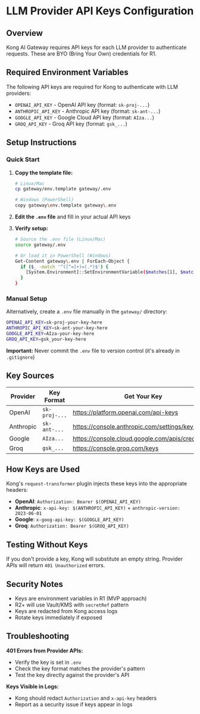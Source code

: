 # LLM Provider API Keys Configuration

## Overview

Kong AI Gateway requires API keys for each LLM provider to authenticate requests. These are BYO (Bring Your Own) credentials for R1.

## Required Environment Variables

The following API keys are required for Kong to authenticate with LLM providers:

- `OPENAI_API_KEY` - OpenAI API key (format: `sk-proj-...`)
- `ANTHROPIC_API_KEY` - Anthropic API key (format: `sk-ant-...`)
- `GOOGLE_API_KEY` - Google Cloud API key (format: `AIza...`)
- `GROQ_API_KEY` - Groq API key (format: `gsk_...`)

## Setup Instructions

### Quick Start

1. **Copy the template file:**
   ```bash
   # Linux/Mac
   cp gateway/env.template gateway/.env
   
   # Windows (PowerShell)
   copy gateway\env.template gateway\.env
   ```

2. **Edit the `.env` file** and fill in your actual API keys

3. **Verify setup:**
   ```bash
   # Source the .env file (Linux/Mac)
   source gateway/.env
   
   # Or load it in PowerShell (Windows)
   Get-Content gateway\.env | ForEach-Object { 
     if ($_ -match '^([^=]+)=(.*)$') { 
       [System.Environment]::SetEnvironmentVariable($matches[1], $matches[2])
     }
   }
   ```

### Manual Setup

Alternatively, create a `.env` file manually in the `gateway/` directory:

```bash
OPENAI_API_KEY=sk-proj-your-key-here
ANTHROPIC_API_KEY=sk-ant-your-key-here
GOOGLE_API_KEY=AIza-your-key-here
GROQ_API_KEY=gsk_your-key-here
```

**Important:** Never commit the `.env` file to version control (it's already in `.gitignore`)

## Key Sources

| Provider | Key Format | Get Your Key |
|----------|-----------|--------------|
| OpenAI | `sk-proj-...` | https://platform.openai.com/api-keys |
| Anthropic | `sk-ant-...` | https://console.anthropic.com/settings/keys |
| Google | `AIza...` | https://console.cloud.google.com/apis/credentials |
| Groq | `gsk_...` | https://console.groq.com/keys |

## How Keys are Used

Kong's `request-transformer` plugin injects these keys into the appropriate headers:

- **OpenAI**: `Authorization: Bearer $(OPENAI_API_KEY)`
- **Anthropic**: `x-api-key: $(ANTHROPIC_API_KEY)` + `anthropic-version: 2023-06-01`
- **Google**: `x-goog-api-key: $(GOOGLE_API_KEY)`
- **Groq**: `Authorization: Bearer $(GROQ_API_KEY)`

## Testing Without Keys

If you don't provide a key, Kong will substitute an empty string. Provider APIs will return `401 Unauthorized` errors.

## Security Notes

- Keys are environment variables in R1 (MVP approach)
- R2+ will use Vault/KMS with `secretRef` pattern
- Keys are redacted from Kong access logs
- Rotate keys immediately if exposed

## Troubleshooting

**401 Errors from Provider APIs:**
- Verify the key is set in `.env`
- Check the key format matches the provider's pattern
- Test the key directly against the provider's API

**Keys Visible in Logs:**
- Kong should redact `Authorization` and `x-api-key` headers
- Report as a security issue if keys appear in logs

